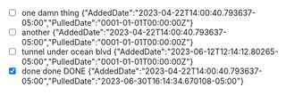 - [ ] one damn thing {"AddedDate":"2023-04-22T14:00:40.793637-05:00","PulledDate":"0001-01-01T00:00:00Z"}
- [ ] another {"AddedDate":"2023-04-22T14:00:40.793637-05:00","PulledDate":"0001-01-01T00:00:00Z"}
- [ ] tunnel under ocean blvd {"AddedDate":"2023-06-12T12:14:12.80265-05:00","PulledDate":"0001-01-01T00:00:00Z"}
- [x] done done DONE {"AddedDate":"2023-04-22T14:00:40.793637-05:00","PulledDate":"2023-06-30T16:14:34.670108-05:00"}
